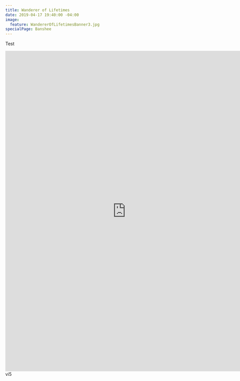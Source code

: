 ```yaml
---
title: Wanderer of Lifetimes
date: 2019-04-17 19:40:00 -04:00
image:
  feature: WandererOfLifetimesBanner3.jpg
specialPage: Banshee
---
```


Test
<iframe width="750" height="1000" src="https://www.youtube.com/embed/y0fiBdyK-Uk" frameborder="0" allow="accelerometer; autoplay; encrypted-media; gyroscope; picture-in-picture" allowfullscreen></iframe>
vi5
